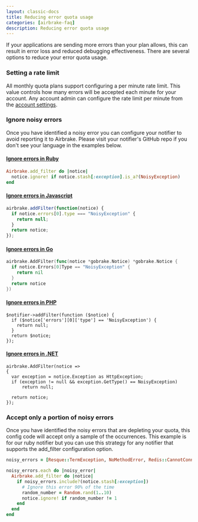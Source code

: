 ```yaml
---
layout: classic-docs
title: Reducing error quota usage
categories: [airbrake-faq]
description: Reducing error quota usage
---
```


If your applications are sending more errors than your plan allows, this can
result in error loss and reduced debugging effectiveness. There are several
options to reduce your error quota usage.

### Setting a rate limit

All monthly quota plans support configuring a per minute rate limit. This value
controls how many errors will be accepted each minute for your account. Any
account admin can configure the rate limit per minute from the [account
settings](https://airbrake.io/account/adjust-rate-limit).

### Ignore noisy errors

Once you have identified a noisy error you can configure your notifier to avoid
reporting it to Airbrake. Please visit your notifier's GitHub repo if you don't
see your language in the examples below.

#### [Ignore errors in Ruby](https://github.com/airbrake/airbrake-ruby#airbrakeadd_filter)

```ruby
Airbrake.add_filter do |notice|
  notice.ignore! if notice.stash[:exception].is_a?(NoisyException)
end
```

#### [Ignore errors in Javascript](https://github.com/airbrake/airbrake-js#filtering-errors)

```js
airbrake.addFilter(function(notice) {
  if notice.errors[0].type === "NoisyException" {
    return null;
  }
  return notice;
});
```

#### [Ignore errors in Go](https://github.com/airbrake/gobrake#ignoring-notices)

```go
airbrake.AddFilter(func(notice *gobrake.Notice) *gobrake.Notice {
  if notice.Errors[0]Type == "NoisyException" {
    return nil
  }
  return notice
})
```

#### [Ignore errors in PHP](https://github.com/airbrake/phpbrake/#ignoring-specific-exceptions)

```
$notifier->addFilter(function ($notice) {
  if ($notice['errors'][0]['type'] == 'NoisyException') {
    return null;
  }
  return $notice;
});
```

#### [Ignore errors in .NET](https://github.com/airbrake/sharpbrake#addfilter)

```
airbrake.AddFilter(notice =>
{
  var exception = notice.Exception as HttpException;
  if (exception != null && exception.GetType() == NoisyException)
      return null;

  return notice;
});
```

### Accept only a portion of noisy errors

Once you have identified the noisy errors that are depleting your quota, this
config code will accept only a sample of the occurrences. This example is for
our ruby notifier but you can use this strategy for any notifier that supports
the add_filter configuration option.

```ruby
noisy_errors = [Resque::TermException, NoMethodError, Redis::CannotConnectError]

noisy_errors.each do |noisy_error|
  Airbrake.add_filter do |notice|
    if noisy_errors.include?(notice.stash[:exception])
      # Ignore this error 90% of the time
      random_number = Random.rand(1..10)
      notice.ignore! if random_number != 1
    end
  end
end
```
